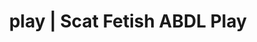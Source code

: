 ---
categories:
- Queer Kinks
- Vintage Boudoir
- ASMR Porn
- Alt Romance
- Scat Fetish
image: /assets/images/1747713805060.webp
layout: post
schema:
  description: Premium adult content featuring Scat Fetish, ABDL Play. High-quality
    images with erotic themes.
  keywords:
  - Body Positivity
  - ABDL Play
  - Slow Burn
  - Scat Fetish
  - Real Couples
  - Virtual Sex
  - Interactive NSFW
  name: 1747713805060 | Scat Fetish ABDL Play
  type: VisualArtwork
seo:
  description: Featured content with sensual Scat Fetish, ABDL Play. HD images available.
  keywords: Scat Fetish, ABDL Play
  og_image: /assets/images/1747713805060.webp
  schema_type: VisualArtwork
tags:
- '#play'
- Scat Fetish
- ABDL Play
title: play | Scat Fetish ABDL Play
---